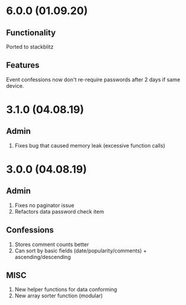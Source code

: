 # 6.0.0 (01.09.20)
## Functionality
Ported to stackblitz

## Features
Event confessions now don't re-require passwords after 2 days if same device.

# 3.1.0 (04.08.19)
## Admin
1. Fixes bug that caused memory leak (excessive function calls)

# 3.0.0 (04.08.19)
## Admin
1. Fixes no paginator issue
2. Refactors data password check item

## Confessions
1. Stores comment counts better
2. Can sort by basic fields (date/popularity/comments) + ascending/descending

## MISC
1. New helper functions for data conforming
2. New array sorter function (modular)
